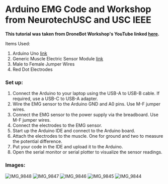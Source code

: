 # Arduino EMG Code and Workshop from NeurotechUSC and USC IEEE
**This tutorial was taken from DroneBot Workshop's YouTube linked [here](https://www.youtube.com/watch?v=wMVL3d2dN9U&ab_channel=DroneBotWorkshop).**

Items Used:
1. Arduino Uno [link](https://www.amazon.com/ELEGOO-Board-ATmega328P-ATMEGA16U2-Compliant/dp/B01EWOE0UU/ref=asc_df_B01EWOE0UU/?tag=hyprod-20&linkCode=df0&hvadid=309751315916&hvpos=&hvnetw=g&hvrand=10817911768631456663&hvpone=&hvptwo=&hvqmt=&hvdev=c&hvdvcmdl=&hvlocint=&hvlocphy=9030933&hvtargid=pla-455309014075&psc=1&mcid=4ed5986a9fd03eba946a83adced9204e&tag=&ref=&adgrpid=67183599252&hvpone=&hvptwo=&hvadid=309751315916&hvpos=&hvnetw=g&hvrand=10817911768631456663&hvqmt=&hvdev=c&hvdvcmdl=&hvlocint=&hvlocphy=9030933&hvtargid=pla-455309014075&gclid=CjwKCAiAqY6tBhAtEiwAHeRopa_ENvNNe7FMIbpYzbx08hMex9FLcPC1LhkiMIrP74lUQcIlZ3dCDxoCUCoQAvD_BwE)
2. Generic Muscle Electric Sensor Module [link](https://www.amazon.com/gp/product/B0CJ7FMSP4/ref=ppx_yo_dt_b_asin_image_o01_s00?ie=UTF8&psc=1)
3. Male to Female Jumper Wires
4. Red Dot Electrodes


### Set up:
1. Connect the Arduino to your laptop using the USB-A to USB-B cable. If required, use a USB-C to USB-A adapter.
2. Wire the EMG sensor to the Arduino GND and A0 pins. Use M-F jumper wires.
3. Connect the EMG sensor to the power supply via the breadboard. Use M-F jumper wires.
4. Connect the electrodes to the EMG sensor.
5. Start up the Arduino IDE and connect to the Arduino board.
6. Attach the electrodes to the muscle. One for ground and two to measure the potential difference.
7. Put your code in the IDE and upload it to the Arduino.
8. Open the serial monitor or serial plotter to visualize the sensor readings.


### Images:
![IMG_9848](https://github.com/rskdmr/emg_sketch_code/assets/120705369/198fa13d-a8c0-4d9d-b3fd-487859486df5)
![IMG_9847](https://github.com/rskdmr/emg_sketch_code/assets/120705369/c88e1206-2967-46d9-8327-b2211953aec1)
![IMG_9846](https://github.com/rskdmr/emg_sketch_code/assets/120705369/5863f65f-265a-430f-86ba-5e0d59e63f94)
![IMG_9845](https://github.com/rskdmr/emg_sketch_code/assets/120705369/d3ee5a4c-de7e-491b-aaee-0713cef5fd67)
![IMG_9844](https://github.com/rskdmr/emg_sketch_code/assets/120705369/a44a8f0a-7942-4be7-97e6-8b612c91e708)




